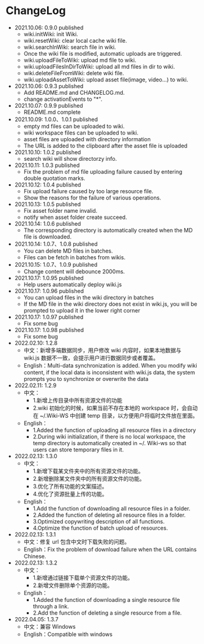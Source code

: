 # ChangeLog

- 2021.10.06: 0.9.0 published
  - wiki.initWiki: init Wiki.
  - wiki.resetWiki: clear local cache wiki file.
  - wiki.searchInWiki: search file in wiki.
  - Once the wiki file is modified, automatic uploads are triggered.
  - wiki.uploadFileToWiki: upload md file to wiki.
  - wiki.uploadFilesInDirToWiki: upload all md files in dir to wiki.
  - wiki.deleteFileFromWiki: delete wiki file.
  - wiki.uploadAssetToWiki: upload asset file(image, video...) to wiki.
- 2021.10.06: 0.9.3 published
  - Add README.md and CHANGELOG.md.
  - change activationEvents to "*".
- 2021.10.07: 0.9.9 published
  - README.md complete
- 2021.10.09: 1.0.0、1.0.1 published
  - empty md files can be uploaded to wiki.
  - wiki workspace files can be uploaded to wiki.
  - asset files are uploaded with directory information 
  - The URL is added to the clipboard after the asset file is uploaded
- 2021.10.10: 1.0.2 published
  - search wiki will show directorzy info.
- 2021.10.11: 1.0.3 published
  - Fix the problem of md file uploading failure caused by entering double quotation marks.
- 2021.10.12: 1.0.4 published
  - Fix upload failure caused by too large resource file.
  - Show the reasons for the failure of various operations.
- 2021.10.13: 1.0.5 published
  - Fix asset folder name invalid.
  - notify when asset folder create succeed.
- 2021.10.14: 1.0.6 published
  - The corresponding directory is automatically created when the MD file is downloaded.
- 2021.10.14: 1.0.7、1.0.8 published
  - You can delete MD files in batches.
  - Files can be fetch in batches from wikis.
- 2021.10.15: 1.0.7、1.0.9 published
  - Change content will debounce 2000ms.
- 2021.10.17: 1.0.95 published
  - Help users automatically deploy wiki.js
- 2021.10.17: 1.0.96 published
  - You can upload files in the wiki directory in batches
  - If the MD file in the wiki directory does not exist in wiki.js, you will be prompted to upload it in the lower right corner
- 2021.10.17: 1.0.97 published
  - Fix some bug
- 2021.10.17: 1.0.98 published
  - Fix some bug
- 2022.02.10: 1.2.8
  - 中文：新增多端数据同步，用户修改 wiki 内容时，如果本地数据与 wiki.js 数据不一致，会提示用户进行数据同步或者覆盖。
  - English：Multi-data synchronization is added. When you modify wiki content, if the local data is inconsistent with wiki.js data, the system prompts you to synchronize or overwrite the data
- 2022.02.11: 1.2.9
  - 中文：
    - 1.新增上传目录中所有资源文件的功能
    - 2.wiki 初始化的时候，如果当前不存在本地的 workspace 时，会自动在 ~/.Wiki-WS 中创建 temp 目录，以方便用户将临时文件放在里面。
  - English：
    - 1.Added the function of uploading all resource files in a directory 
    - 2.During wiki initialization, if there is no local workspace, the temp directory is automatically created in ~/. Wiki-ws so that users can store temporary files in it.
- 2022.02.13: 1.3.0
  - 中文：
    - 1.新增下载某文件夹中的所有资源文件的功能。
    - 2.新增删除某文件夹中的所有资源文件的功能。
    - 3.优化了所有功能的文案描述。
    - 4.优化了资源批量上传的功能。
  - English：
    - 1.Add the function of downloading all resource files in a folder.
    - 2.Added the function of deleting all resource files in a folder.
    - 3.Optimized copywriting description of all functions.
    - 4.Optimize the function of batch upload of resources.
- 2022.02.13: 1.3.1
  - 中文：修复 url 包含中文时下载失败的问题。
  - English：Fix the problem of download failure when the URL contains Chinese.
- 2022.02.13: 1.3.2
  - 中文：
    - 1.新增通过链接下载单个资源文件的功能。
    - 2.新增文件删除单个资源的功能。
  - English：
    - 1.Added the function of downloading a single resource file through a link.
    - 2.Add the function of deleting a single resource from a file.
- 2022.04.05: 1.3.7
  - 中文：兼容 Windows
  - English：Compatible with windows